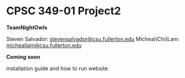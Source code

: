 # CPSC 349-01 Project2
__TeamNightOwls__

Steven Salvador: stevensalvador@csu.fullerton.edu
Micheal(Chi)Lam: micheallam@csu.fullerton.edu


__Coming soon__

installation guide and how to run website.
